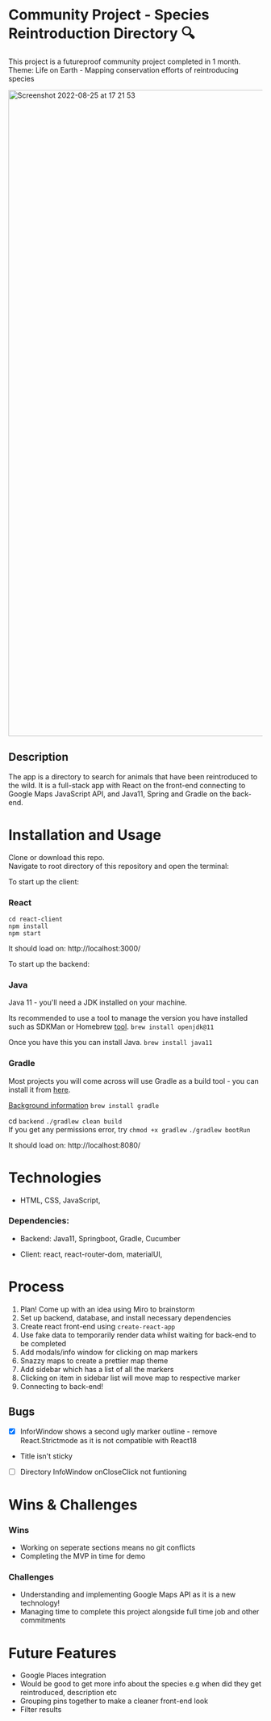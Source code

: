 # Community Project - Species Reintroduction Directory 🔍

This project is a futureproof community project completed in 1 month. 
Theme: Life on Earth - Mapping conservation efforts of reintroducing species 

<img width="1280" alt="Screenshot 2022-08-25 at 17 21 53" src="https://user-images.githubusercontent.com/58271566/186718237-649c014a-ad9e-4c95-bb52-4624d419c733.png">

## Description
The app is a directory to search for animals that have been reintroduced to the wild. It is a full-stack app with React on the front-end connecting to Google Maps JavaScript API, and Java11, Spring and Gradle on the back-end. 

# Installation and Usage
Clone or download this repo.    
Navigate to root directory of this repository and open the terminal:   


To start up the client:   

### React 
`cd react-client`   
`npm install`     
`npm start`   

It should load on: http://localhost:3000/

To start up the backend:

### Java
Java 11 - you'll need a JDK installed on your machine.

Its recommended to use a tool to manage the version you have installed such as SDKMan or Homebrew [tool](https://sdkman.io/). 
`brew install openjdk@11`

Once you have this you can install Java.
`brew install java11`

### Gradle
Most projects you will come across will use Gradle as a build tool - you can install it from [here](https://docs.gradle.org/current/userguide/installation.html).

[Background information](https://azureford.sharepoint.com/sites/SDE/SitePages/Gradle/Gradle_Overview.aspx)
`brew install gradle`

cd `backend`
`./gradlew clean build`  
If you get any permissions error, try `chmod +x gradlew`
`./gradlew bootRun`

It should load on: http://localhost:8080/

# Technologies
- HTML, CSS, JavaScript,

### Dependencies: 
   - Backend: Java11, Springboot, Gradle, Cucumber
   
   - Client: react, react-router-dom, materialUI, 

# Process 
1. Plan! Come up with an idea using Miro to brainstorm
2. Set up backend, database, and install necessary dependencies 
3. Create react front-end using `create-react-app` 
4. Use fake data to temporarily render data whilst waiting for back-end to be completed
5. Add modals/info window for clicking on map markers
6. Snazzy maps to create a prettier map theme
7. Add sidebar which has a list of all the markers
8. Clicking on item in sidebar list will move map to respective marker
9. Connecting to back-end!

## Bugs
- [x] InforWindow shows a second ugly marker outline - remove React.Strictmode as it is not compatible with React18
- Title isn't sticky
- [ ] Directory InfoWindow onCloseClick not funtioning

# Wins & Challenges

### Wins
- Working on seperate sections means no git conflicts
- Completing the MVP in time for demo

### Challenges  
- Understanding and implementing Google Maps API as it is a new technology! 
- Managing time to complete this project alongside full time job and other commitments 

# Future Features
- Google Places integration
- Would be good to get more info about the species e.g when did they get reintroduced, description etc
- Grouping pins together to make a cleaner front-end look
- Filter results 